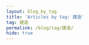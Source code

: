 ```yaml
---
layout: blog_by_tag
title: 'Articles by tag: 建造'
tag: 建造
permalink: /blog/tag/建造/
hide: true
---
```

